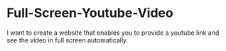 # Full-Screen-Youtube-Video
I want to create a website that enables you to provide a youtube link and see the video in full screen automatically.
